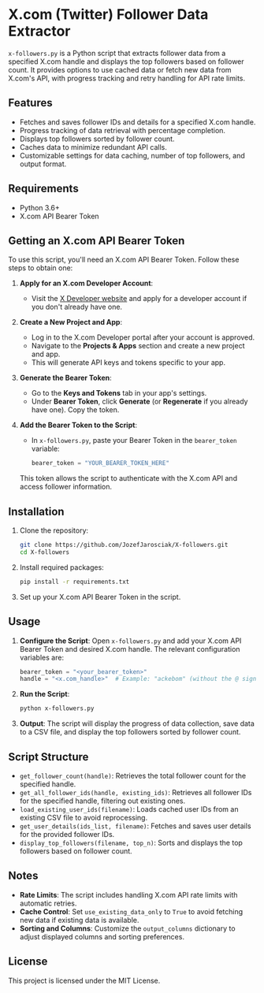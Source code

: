 
# X.com (Twitter) Follower Data Extractor

`x-followers.py` is a Python script that extracts follower data from a specified X.com handle and displays the top followers based on follower count. It provides options to use cached data or fetch new data from X.com's API, with progress tracking and retry handling for API rate limits.

## Features

- Fetches and saves follower IDs and details for a specified X.com handle.
- Progress tracking of data retrieval with percentage completion.
- Displays top followers sorted by follower count.
- Caches data to minimize redundant API calls.
- Customizable settings for data caching, number of top followers, and output format.

## Requirements

- Python 3.6+
- X.com API Bearer Token

## Getting an X.com API Bearer Token

To use this script, you'll need an X.com API Bearer Token. Follow these steps to obtain one:

1. **Apply for an X.com Developer Account**:
   - Visit the [X Developer website](https://developer.twitter.com/en) and apply for a developer account if you don't already have one.

2. **Create a New Project and App**:
   - Log in to the X.com Developer portal after your account is approved.
   - Navigate to the **Projects & Apps** section and create a new project and app. 
   - This will generate API keys and tokens specific to your app.

3. **Generate the Bearer Token**:
   - Go to the **Keys and Tokens** tab in your app's settings.
   - Under **Bearer Token**, click **Generate** (or **Regenerate** if you already have one). Copy the token.

4. **Add the Bearer Token to the Script**:
   - In `x-followers.py`, paste your Bearer Token in the `bearer_token` variable:

     ```python
     bearer_token = "YOUR_BEARER_TOKEN_HERE"
     ```

   This token allows the script to authenticate with the X.com API and access follower information.

## Installation

1. Clone the repository:
   ```bash
   git clone https://github.com/JozefJarosciak/X-followers.git
   cd X-followers
   ```

2. Install required packages:
   ```bash
   pip install -r requirements.txt
   ```

3. Set up your X.com API Bearer Token in the script.

## Usage

1. **Configure the Script**: Open `x-followers.py` and add your X.com API Bearer Token and desired X.com handle. The relevant configuration variables are:

   ```python
   bearer_token = "<your_bearer_token>"
   handle = "<x.com_handle>"  # Example: "ackebom" (without the @ sign)
   ```

2. **Run the Script**:
   ```bash
   python x-followers.py
   ```

3. **Output**: The script will display the progress of data collection, save data to a CSV file, and display the top followers sorted by follower count.

   

## Script Structure

- `get_follower_count(handle)`: Retrieves the total follower count for the specified handle.
- `get_all_follower_ids(handle, existing_ids)`: Retrieves all follower IDs for the specified handle, filtering out existing ones.
- `load_existing_user_ids(filename)`: Loads cached user IDs from an existing CSV file to avoid reprocessing.
- `get_user_details(ids_list, filename)`: Fetches and saves user details for the provided follower IDs.
- `display_top_followers(filename, top_n)`: Sorts and displays the top followers based on follower count.

## Notes

- **Rate Limits**: The script includes handling X.com API rate limits with automatic retries.
- **Cache Control**: Set `use_existing_data_only` to `True` to avoid fetching new data if existing data is available.
- **Sorting and Columns**: Customize the `output_columns` dictionary to adjust displayed columns and sorting preferences.

## License

This project is licensed under the MIT License.
